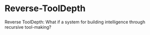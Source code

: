 # Reverse-ToolDepth
Reverse ToolDepth: What if a system for building intelligence through recursive tool-making?
